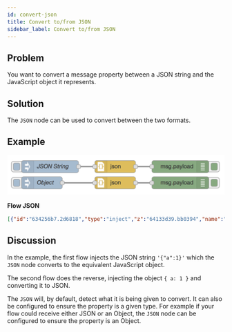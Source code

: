 ```yaml
---
id: convert-json
title: Convert to/from JSON
sidebar_label: Convert to/from JSON
---
```


## Problem

You want to convert a message property between a JSON string and the JavaScript object
it represents.

## Solution

The <code class="node">JSON</code> node can be used to convert between the two
formats.

## Example

![](../assets/data-formats/convert-json.png)

<b>Flow JSON</b>

```json
[{"id":"634256b7.2d6818","type":"inject","z":"64133d39.bb0394","name":"JSON String","topic":"","payload":"{\"a\":1}","payloadType":"str","repeat":"","crontab":"","once":false,"onceDelay":0.1,"x":110,"y":80,"wires":[["a2fe0fc8.095e1"]]},{"id":"a2fe0fc8.095e1","type":"json","z":"64133d39.bb0394","name":"","property":"payload","action":"","pretty":false,"x":270,"y":80,"wires":[["9a4ce2b8.47698"]]},{"id":"9a4ce2b8.47698","type":"debug","z":"64133d39.bb0394","name":"","active":true,"tosidebar":true,"console":false,"tostatus":false,"complete":"false","x":430,"y":80,"wires":[]},{"id":"80032e2.7c92cd","type":"inject","z":"64133d39.bb0394","name":"Object","topic":"","payload":"{\"a\":1}","payloadType":"json","repeat":"","crontab":"","once":false,"onceDelay":0.1,"x":90,"y":120,"wires":[["cd40a0f4.4f5ac"]]},{"id":"cd40a0f4.4f5ac","type":"json","z":"64133d39.bb0394","name":"","property":"payload","action":"","pretty":false,"x":270,"y":120,"wires":[["478b4106.4fd7c"]]},{"id":"478b4106.4fd7c","type":"debug","z":"64133d39.bb0394","name":"","active":true,"tosidebar":true,"console":false,"tostatus":false,"complete":"false","x":430,"y":120,"wires":[]}]
```

## Discussion

In the example, the first flow injects the JSON string `'{"a":1}'` which the
<code class="node">JSON</code> node converts to the equivalent JavaScript object.

The second flow does the reverse, injecting the object `{ a: 1 }` and converting
it to JSON.

The <code class="node">JSON</code> will, by default, detect what it is being given
to convert. It can also be configured to ensure the property is a given type. For
example if your flow could receive either JSON or an Object, the <code class="node">JSON</code>
node can be configured to ensure the property is an Object.
